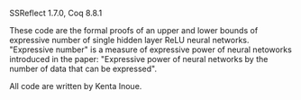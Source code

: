 SSReflect 1.7.0,
Coq 8.8.1

These code are the formal proofs of an upper and lower bounds of expressive number of single hidden layer ReLU neural networks.
"Expressive number" is a measure of expressive power of neural netoworks introduced in the paper: "Expressive power of neural networks by the number of data that can be expressed".

All code are written by Kenta Inoue.
